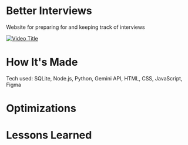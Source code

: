# Better Interviews

Website for preparing for and keeping track of interviews

[![Video Title](https://img.youtube.com/vi//0.jpg)](https://youtu.be/)

# How It's Made
Tech used: SQLite, Node.js, Python, Gemini API, HTML, CSS, JavaScript, Figma

# Optimizations

# Lessons Learned
